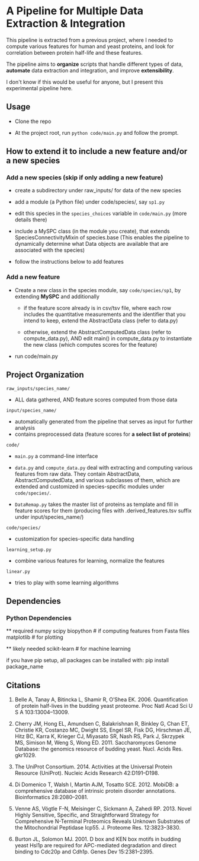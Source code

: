 A Pipeline for Multiple Data Extraction & Integration
========

This pipeline is extracted from a previous project, where I needed to compute various features for human and yeast proteins, and look for correlation between protein half-life and these features.

The pipeline aims to **organize** scripts that handle different types of data, **automate** data extraction and integration, and improve **extensibility**.

I don't know if this would be useful for anyone, but I present this experimental pipeline here.



## Usage

- Clone the repo

- At the project root, run `python code/main.py` and follow the prompt.



## How to extend it to include a new feature and/or a new species

### Add a new species (skip if only adding a new feature)

- create a subdirectory under raw_inputs/ for data of the new species

- add a module (a Python file) under code/species/, say `sp1.py`

- edit this species in the `species_choices` variable in `code/main.py` (more details there)

- include a MySPC class (in the module you create), that extends SpeciesConnectivityMixin of species.base
(This enables the pipeline to dynamically determine what Data objects are available that are associated with the species)

- follow the instructions below to add features



### Add a new feature
- Create a new class in the species module, say `code/species/sp1`, by extending **MySPC** and additionally

  	 - if the feature score already is in csv/tsv file, where each row includes the quantitative measurements and the identifier that you intend to keep, extend the AbstractData class (refer to data.py)

	 - otherwise, extend the AbstractComputedData class (refer to compute_data.py), AND edit main() in compute_data.py to instantiate the new class (which computes scores for the feature)

- run code/main.py 


## Project Organization

`raw_inputs/species_name/`
	   	 
- ALL data gathered, AND feature scores computed from those data

`input/species_name/`

- automatically generated from the pipeline that serves as input for further analysis
- contains preprocessed data (feature scores for **a select list of proteins**)	      	


`code/`

- `main.py` a command-line interface

- `data.py` and `compute_data.py` deal with extracting and computing various features from raw data. They contain AbstractData, AbstractComputedData, and various subclasses of them, which are extended and customized in species-specific modules under `code/species/`.

- `DataRemap.py` takes the master list of proteins as template and fill in feature scores for them (producing files with .derived_features.tsv suffix under input/species_name/)

`code/species/`
- customization for species-specific data handling 

`learning_setup.py` 
- combine various features for learning, normalize the features

`linear.py` 
- tries to play with some learning algorithms		 	 



## Dependencies
### Python Dependencies
** required
numpy
scipy
biopython	# if computing features from Fasta files
matplotlib	# for plotting

** likely needed
scikit-learn 	# for machine learning

if you have pip setup, all packages can be installed with:
pip install package_name




## Citations

1. Belle A, Tanay A, Bitincka L, Shamir R, O’Shea EK. 2006. Quantification of protein half-lives in the budding yeast proteome. Proc Natl Acad Sci U S A 103:13004–13009.

2. Cherry JM, Hong EL, Amundsen C, Balakrishnan R, Binkley G, Chan ET, Christie KR, Costanzo MC, Dwight SS, Engel SR, Fisk DG, Hirschman JE, Hitz BC, Karra K, Krieger CJ, Miyasato SR, Nash RS, Park J, Skrzypek MS, Simison M, Weng S, Wong ED. 2011. Saccharomyces Genome Database: the genomics resource of budding yeast. Nucl. Acids Res. gkr1029.

3. The UniProt Consortium. 2014. Activities at the Universal Protein Resource (UniProt). Nucleic Acids Research 42:D191–D198.

4. Di Domenico T, Walsh I, Martin AJM, Tosatto SCE. 2012. MobiDB: a comprehensive database of intrinsic protein disorder annotations. Bioinformatics 28:2080–2081.

5. Venne AS, Vögtle F-N, Meisinger C, Sickmann A, Zahedi RP. 2013. Novel Highly Sensitive, Specific, and Straightforward Strategy for Comprehensive N-Terminal Proteomics Reveals Unknown Substrates of the Mitochondrial Peptidase Icp55. J. Proteome Res. 12:3823–3830.

6. Burton JL, Solomon MJ. 2001. D box and KEN box motifs in budding yeast Hsl1p are required for APC-mediated degradation and direct binding to Cdc20p and Cdh1p. Genes Dev 15:2381–2395.
